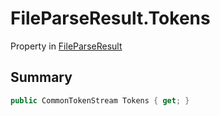 # FileParseResult.Tokens

Property in [FileParseResult](/api/csharp/yarn.compiler.fileparseresult.md)

## Summary



```csharp
public CommonTokenStream Tokens { get; }
```

